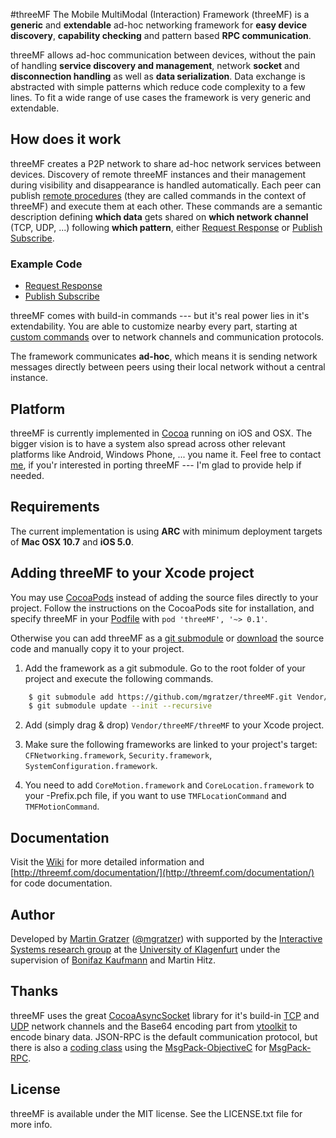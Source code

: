 #threeMF
The Mobile MultiModal (Interaction) Framework (threeMF) is a **generic** and **extendable** ad-hoc networking framework for **easy device discovery**, **capability checking** and pattern based **RPC communication**.

threeMF allows ad-hoc communication between devices, without the pain of handling **service discovery and management**, network **socket** and **disconnection handling** as well as **data serialization**. Data exchange is abstracted with simple patterns which reduce code complexity to a few lines. To fit a wide range of use cases the framework is very generic and extendable.

## How does it work
threeMF creates a P2P network to share ad-hoc network services between devices. Discovery of remote threeMF instances and their management during visibility and disappearance is handled automatically. Each peer can publish [remote procedures](http://en.wikipedia.org/wiki/Remote_procedure_call) (they are called commands in the context of threeMF) and execute them at each other. These commands are a semantic description defining **which data** gets shared on **which network channel** (TCP, UDP, ...) following **which pattern**, either [Request Response](https://github.com/mgratzer/threeMF/wiki/RequestResponse) or [Publish Subscribe](https://github.com/mgratzer/threeMF/wiki/PublishSubscribe).

### Example Code
 - [Request Response](https://github.com/mgratzer/threeMF/wiki/RequestResponse)
 - [Publish Subscribe](https://github.com/mgratzer/threeMF/wiki/PublishSubscribe)

threeMF comes with build-in commands --- but it's real power lies in it's extendability. You are able to customize nearby every part, starting at [custom commands](https://github.com/mgratzer/threeMF/wiki/CustomCommands) over to network channels and communication protocols.

The framework communicates **ad-hoc**, which means it is sending network messages directly between peers using their local network without a central instance.

## Platform
threeMF is currently implemented in [Cocoa](https://developer.apple.com/cocoa/) running on iOS and OSX. The bigger vision is to have a system also spread across other relevant platforms like Android, Windows Phone, ... you name it. Feel free to contact [me](http://twitter.com/mgratzer), if you'r interested in porting threeMF --- I'm glad to provide help if needed.

## Requirements
The current implementation is using **ARC** with minimum deployment targets of **Mac OSX 10.7** and **iOS 5.0**.

## Adding threeMF to your Xcode project

You may use   [CocoaPods](http://cocoapods.org) instead of adding the source files directly to your project. Follow the instructions on the CocoaPods site for installation, and specify threeMF in your [Podfile](http://cocoapods.org/#get_started) with `pod 'threeMF', '~> 0.1'`.

Otherwise you can add threeMF as a [git submodule](http://schacon.github.com/git/user-manual.html#submodules) or [download](https://github.com/mgratzer/threeMF/archive/master.zip) the source code and manually copy it to your project.

1. Add the framework as a git submodule. Go to the root folder of your project and execute the following commands.
``` bash
	$ git submodule add https://github.com/mgratzer/threeMF.git Vendor/threeMF
	$ git submodule update --init --recursive
```

2. Add (simply drag & drop) `Vendor/threeMF/threeMF` to your Xcode project.

3. Make sure the following frameworks are linked to your project's target: `CFNetworking.framework`, `Security.framework`, `SystemConfiguration.framework`.

4. You need to add `CoreMotion.framework` and `CoreLocation.framework` to your -Prefix.pch file, if you want to use `TMFLocationCommand` and `TMFMotionCommand`.

## Documentation
Visit the [Wiki](https://github.com/mgratzer/threeMF/wiki/) for more detailed information and [http://threemf.com/documentation/](http://threemf.com/documentation/) for code documentation.

## Author
Developed by [Martin Gratzer](http://www.mgratzer.com) ([@mgratzer](http://twitter.com/mgratzer)) with supported by the [Interactive Systems research group](http://www.uni-klu.ac.at/tewi/inf/isys/ias/index.html) at the [University of Klagenfurt](http://www.uni-klu.ac.at) under the supervision of [Bonifaz Kaufmann](http://www.bonifazkaufmann.com/) and Martin Hitz.

## Thanks
threeMF uses the great [CocoaAsyncSocket](https://github.com/robbiehanson/CocoaAsyncSocket) library for it's build-in [TCP](http://threemf.com/documentation/Classes/TMFTcpChannel.html) and [UDP](http://threemf.com/documentation/Classes/TMFUdpChannel.html) network channels and the Base64 encoding part from [ytoolkit](https://github.com/sprhawk/ytoolkit) to encode binary data. JSON-RPC is the default communication protocol, but there is also a [coding class](http://threemf.com/documentation/Classes/TMFMsgPackRpcCoder.html) using the [MsgPack-ObjectiveC](https://github.com/msgpack/msgpack-objectivec) for [MsgPack-RPC](https://github.com/mgratzer/threeMF/wiki/MsgPack-RPC).

## License
threeMF is available under the MIT license. See the LICENSE.txt file for more info.
